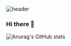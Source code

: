 ![header](https://capsule-render.vercel.app/api?type=Wave&color=auto&height=300&section=header&text=Youngjin&fontSize=90)
### Hi there 👋


![Anurag's GitHub stats](https://github-readme-stats.vercel.app/api?username=jyoungjin&show_icons=true&theme=radical)


<!--
**jyoungjin/jyoungjin** is a ✨ _special_ ✨ repository because its `README.md` (this file) appears on your GitHub profile.

Here are some ideas to get you started:

- 🔭 I’m currently working on ...
- 🌱 I’m currently learning ...
- 👯 I’m looking to collaborate on ...
- 🤔 I’m looking for help with ...
- 💬 Ask me about ...
- 📫 How to reach me: ...
- 😄 Pronouns: ...
- ⚡ Fun fact: ...
-->
